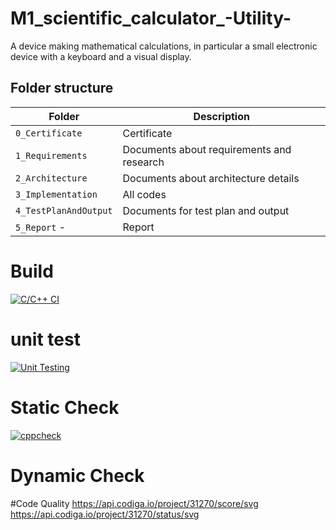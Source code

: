 # M1_scientific_calculator_-Utility-
A device making mathematical calculations, in particular a small electronic device with a keyboard and a visual display.

## Folder structure
| Folder | Description |
| --- | --- |
| `0_Certificate`  |Certificate| 
| `1_Requirements` |Documents about requirements and research| 
| `2_Architecture` |Documents about architecture details |
| `3_Implementation`|All codes|
| `4_TestPlanAndOutput` |Documents for test plan and output|
| `5_Report` -|Report|


# Build 
[![C/C++ CI](https://github.com/allenthomas21/M1_scientific_calc_Utility/actions/workflows/c-cpp.yml/badge.svg)](https://github.com/allenthomas21/M1_scientific_calc_Utility/actions/workflows/c-cpp.yml)

# unit test
[![Unit Testing](https://github.com/allenthomas21/M1_scientific_calc_Utility/actions/workflows/Unit_Test.yml/badge.svg)](https://github.com/allenthomas21/M1_scientific_calc_Utility/actions/workflows/Unit_Test.yml)

# Static Check
[![cppcheck](https://github.com/allenthomas21/M1_scientific_calc_Utility/actions/workflows/static-check.yml/badge.svg)](https://github.com/allenthomas21/M1_scientific_calc_Utility/actions/workflows/static-check.yml)

# Dynamic Check


#Code Quality
https://api.codiga.io/project/31270/score/svg
https://api.codiga.io/project/31270/status/svg
